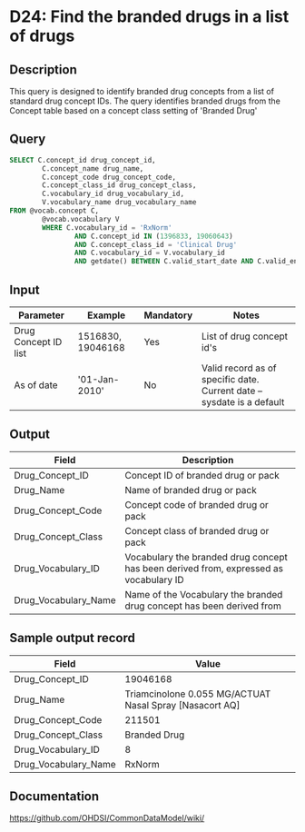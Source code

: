 <!---
Group:drug
Name:D24 Find the branded drugs in a list of drugs
Author:Patrick Ryan
CDM Version: 5.0
-->

# D24: Find the branded drugs in a list of drugs

## Description
This query is designed to identify branded drug concepts from a list of standard drug concept IDs. The query identifies branded drugs from the Concept table based on a concept class setting of 'Branded Drug'

## Query
```sql
SELECT C.concept_id drug_concept_id,
        C.concept_name drug_name,
        C.concept_code drug_concept_code,
        C.concept_class_id drug_concept_class,
        C.vocabulary_id drug_vocabulary_id,
        V.vocabulary_name drug_vocabulary_name
FROM @vocab.concept C,
        @vocab.vocabulary V
        WHERE C.vocabulary_id = 'RxNorm'
                AND C.concept_id IN (1396833, 19060643)
                AND C.concept_class_id = 'Clinical Drug'
                AND C.vocabulary_id = V.vocabulary_id
                AND getdate() BETWEEN C.valid_start_date AND C.valid_end_date
```

## Input

|  Parameter |  Example |  Mandatory |  Notes |
| --- | --- | --- | --- |
|  Drug Concept ID list |  1516830, 19046168 |  Yes | List of drug concept id's |
|  As of date |  '01-Jan-2010' |  No | Valid record as of specific date. Current date – sysdate is a default |

## Output

|  Field |  Description |
| --- | --- |
|  Drug_Concept_ID |  Concept ID of branded drug or pack |
|  Drug_Name |  Name of branded drug or pack |
|  Drug_Concept_Code |  Concept code of branded drug or pack |
|  Drug_Concept_Class |  Concept class of branded drug or pack |
|  Drug_Vocabulary_ID |  Vocabulary the branded drug concept has been derived from, expressed as vocabulary ID |
|  Drug_Vocabulary_Name |  Name of the Vocabulary the branded drug concept has been derived from |

## Sample output record

| Field |  Value |
| --- | --- |
|  Drug_Concept_ID |  19046168 |
|  Drug_Name |  Triamcinolone 0.055 MG/ACTUAT Nasal Spray [Nasacort AQ] |
|  Drug_Concept_Code |  211501 |
|  Drug_Concept_Class |  Branded Drug |
|  Drug_Vocabulary_ID |  8 |
|  Drug_Vocabulary_Name |  RxNorm |



## Documentation
https://github.com/OHDSI/CommonDataModel/wiki/
